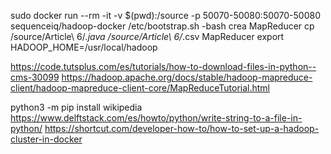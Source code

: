 sudo docker run --rm -it -v $(pwd):/source -p 50070-50080:50070-50080 sequenceiq/hadoop-docker /etc/bootstrap.sh -bash
crea MapReducer
cp /source/Article\ 6/*.java /source/Article\ 6/*.csv MapReducer
export HADOOP_HOME=/usr/local/hadoop


https://code.tutsplus.com/es/tutorials/how-to-download-files-in-python--cms-30099
https://hadoop.apache.org/docs/stable/hadoop-mapreduce-client/hadoop-mapreduce-client-core/MapReduceTutorial.html


python3 -m pip install wikipedia
https://www.delftstack.com/es/howto/python/write-string-to-a-file-in-python/
https://shortcut.com/developer-how-to/how-to-set-up-a-hadoop-cluster-in-docker